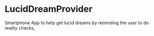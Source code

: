 # LucidDreamProvider
Smartphone App to help get lucid dreams by reminding the user to do reality checks,
